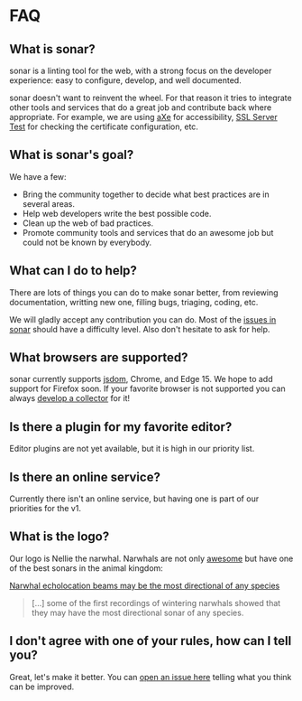 <!-- markdownlint-disable MD026 -->

# FAQ

## What is sonar?

sonar is a linting tool for the web, with a strong focus on the developer
experience: easy to configure, develop, and well documented.

sonar doesn't want to reinvent the wheel. For that reason it tries to integrate
other tools and services that do a great job and contribute back where
appropriate. For example, we are using [aXe](https://www.deque.com/products/axe/)
for accessibility, [SSL Server Test](https://www.ssllabs.com/ssltest/) for
checking the certificate configuration, etc.

## What is sonar's goal?

We have a few:

* Bring the community together to decide what best practices are in several
  areas.
* Help web developers write the best possible code.
* Clean up the web of bad practices.
* Promote community tools and services that do an awesome job but could not be
  known by everybody.

## What can I do to help?

There are lots of things you can do to make sonar better, from reviewing
documentation, writting new one, filling bugs, triaging, coding, etc.

We will gladly accept any contribution you can do. Most of the
[issues in sonar](https://github.com/sonarwhal/sonar/issues) should have a
difficulty level. Also don't hesitate to ask for help.

## What browsers are supported?

sonar currently supports [jsdom](https://github.com/tmpvar/jsdom), Chrome, and Edge 15.
We hope to add support for Firefox soon. If your favorite browser is not
supported you can always
[develop a collector](/docs/developer-guide/collectors/index.md) for it!

## Is there a plugin for my favorite editor?

Editor plugins are not yet available, but it is high in our priority list.

## Is there an online service?

Currently there isn't an online service, but having one is part of our
priorities for the v1.

## What is the logo?

Our logo is Nellie the narwhal. Narwhals are not only [awesome](https://www.youtube.com/watch?v=ykwqXuMPsoc)
but have one of the best sonars in the animal kingdom:

[Narwhal echolocation beams may be the most directional of any species](https://www.sciencedaily.com/releases/2016/11/161110154942.htm)

> […] some of the first recordings of wintering narwhals showed that they may have the most directional sonar of any species.

## I don't agree with one of your rules, how can I tell you?

Great, let's make it better. You can [open an issue here](https://github.com/sonarwhal/sonar/issues/new)
telling what you think can be improved.
